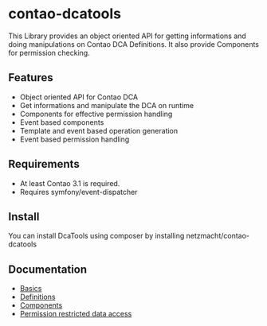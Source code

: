 contao-dcatools
===============

This Library provides an object oriented API for getting informations and doing manipulations on Contao DCA Definitions.
It also provide Components for permission checking.

Features
------

* Object oriented API for Contao DCA
* Get informations and manipulate the DCA on runtime
* Components for effective permission handling
* Event based components
* Template and event based operation generation
* Event based permission handling

Requirements
------

* At least Contao 3.1 is required.
* Requires symfony/event-dispatcher


Install
------

You can install DcaTools using composer by installing netzmacht/contao-dcatools


Documentation
----

* [Basics](https://github.com/netzmacht/contao-dcatools/wiki/Basics)
* [Definitions](https://github.com/netzmacht/contao-dcatools/wiki/Definitions)
* [Components](https://github.com/netzmacht/contao-dcatools/wiki/Operations)
* [Permission restricted data access](https://github.com/netzmacht/contao-dcatools/wiki/Permissions)